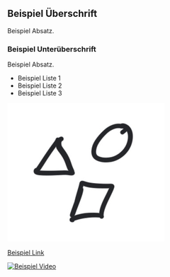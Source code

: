 ## Beispiel Überschrift

Beispiel Absatz.

### Beispiel Unterüberschrift

Beispiel Absatz.

* Beispiel Liste 1
* Beispiel Liste 2
* Beispiel Liste 3

![Beispiel Bild](https://github.com/axel-klinger/tala-tutorial/blob/master/beispiele/schule/klasse-7/informatik/bilder/modell.jpg)

[Beispiel Link](https://github.com/axel-klinger/groovy-hanoi)

[![Beispiel Video](https://img.youtube.com/vi/fbZOii_l7M4/maxresdefault.jpg)](https://youtu.be/fbZOii_l7M4)
